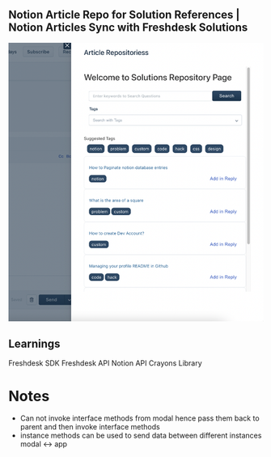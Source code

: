 ## Notion Article Repo for Solution References | Notion Articles Sync with Freshdesk Solutions 

![screenshot-boards](./docs/app-snap.png)


## Learnings 

Freshdesk SDK
Freshdesk API
Notion API
Crayons Library

# Notes 

- Can not invoke interface methods from modal hence pass them back to parent and then invoke interface methods 
- instance methods can be used to send data between different instances modal <-> app 